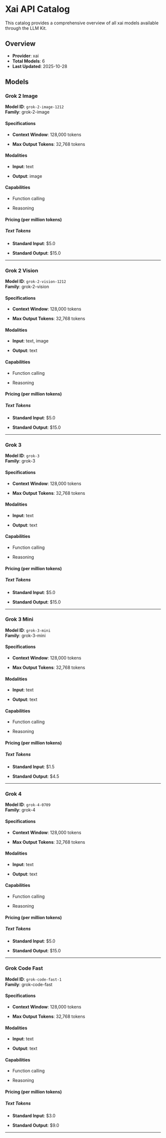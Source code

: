 # Xai API Catalog



This catalog provides a comprehensive overview of all xai models available through the LLM Kit.

## Overview

- **Provider**: xai
- **Total Models**: 6
- **Last Updated**: 2025-10-28

## Models


### Grok 2 Image

**Model ID**: `grok-2-image-1212`  
**Family**: grok-2-image
#### Specifications

- **Context Window**: 128,000 tokens


- **Max Output Tokens**: 32,768 tokens


#### Modalities


- **Input**: text


- **Output**: image


#### Capabilities


- Function calling

- Reasoning



#### Pricing (per million tokens)


##### Text Tokens


- **Standard Input**: $5.0


- **Standard Output**: $15.0







---


### Grok 2 Vision

**Model ID**: `grok-2-vision-1212`  
**Family**: grok-2-vision
#### Specifications

- **Context Window**: 128,000 tokens


- **Max Output Tokens**: 32,768 tokens


#### Modalities


- **Input**: text, image


- **Output**: text


#### Capabilities


- Function calling

- Reasoning



#### Pricing (per million tokens)


##### Text Tokens


- **Standard Input**: $5.0


- **Standard Output**: $15.0







---


### Grok 3

**Model ID**: `grok-3`  
**Family**: grok-3
#### Specifications

- **Context Window**: 128,000 tokens


- **Max Output Tokens**: 32,768 tokens


#### Modalities


- **Input**: text


- **Output**: text


#### Capabilities


- Function calling

- Reasoning



#### Pricing (per million tokens)


##### Text Tokens


- **Standard Input**: $5.0


- **Standard Output**: $15.0







---


### Grok 3 Mini

**Model ID**: `grok-3-mini`  
**Family**: grok-3-mini
#### Specifications

- **Context Window**: 128,000 tokens


- **Max Output Tokens**: 32,768 tokens


#### Modalities


- **Input**: text


- **Output**: text


#### Capabilities


- Function calling

- Reasoning



#### Pricing (per million tokens)


##### Text Tokens


- **Standard Input**: $1.5


- **Standard Output**: $4.5







---


### Grok 4

**Model ID**: `grok-4-0709`  
**Family**: grok-4
#### Specifications

- **Context Window**: 128,000 tokens


- **Max Output Tokens**: 32,768 tokens


#### Modalities


- **Input**: text


- **Output**: text


#### Capabilities


- Function calling

- Reasoning



#### Pricing (per million tokens)


##### Text Tokens


- **Standard Input**: $5.0


- **Standard Output**: $15.0







---


### Grok Code Fast

**Model ID**: `grok-code-fast-1`  
**Family**: grok-code-fast
#### Specifications

- **Context Window**: 128,000 tokens


- **Max Output Tokens**: 32,768 tokens


#### Modalities


- **Input**: text


- **Output**: text


#### Capabilities


- Function calling

- Reasoning



#### Pricing (per million tokens)


##### Text Tokens


- **Standard Input**: $3.0


- **Standard Output**: $9.0







---


